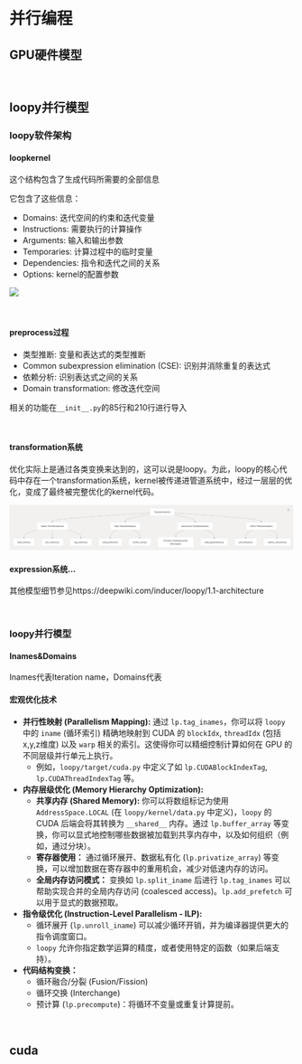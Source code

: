 # 并行编程

## GPU硬件模型



<br>

## loopy并行模型

### loopy软件架构

#### loopkernel

这个结构包含了生成代码所需要的全部信息

它包含了这些信息：

- Domains: 迭代空间的约束和迭代变量
- Instructions: 需要执行的计算操作
- Arguments: 输入和输出参数
- Temporaries: 计算过程中的临时变量
- Dependencies: 指令和迭代之间的关系
- Options: kernel的配置参数

![](/Users/wangjiajie/software/ClassNotebook/statics/loopkernel.png)

<br>

#### preprocess过程

- 类型推断: 变量和表达式的类型推断
- Common subexpression elimination (CSE): 识别并消除重复的表达式
- 依赖分析: 识别表达式之间的关系
- Domain transformation: 修改迭代空间

相关的功能在`__init__.py`的85行和210行进行导入

<br>

#### transformation系统

优化实际上是通过各类变换来达到的，这可以说是loopy。为此，loopy的核心代码中存在一个transformation系统，kernel被传递进管道系统中，经过一层层的优化，变成了最终被完整优化的kernel代码。

<img title="" src="../statics/transformation-sys.png" alt="" width="652">

<br>

#### expression系统...

其他模型细节参见https://deepwiki.com/inducer/loopy/1.1-architecture

<br>

### loopy并行模型

#### Inames&Domains

Inames代表Iteration name，Domains代表

#### 宏观优化技术

- **并行性映射 (Parallelism Mapping):** 通过 `lp.tag_inames`，你可以将 `loopy` 中的 `iname` (循环索引) 精确地映射到 CUDA 的 `blockIdx`, `threadIdx` (包括x,y,z维度) 以及 `warp` 相关的索引。这使得你可以精细控制计算如何在 GPU 的不同层级并行单元上执行。
  - 例如，`loopy/target/cuda.py` 中定义了如 `lp.CUDABlockIndexTag`, `lp.CUDAThreadIndexTag` 等。
- **内存层级优化 (Memory Hierarchy Optimization):**
  - **共享内存 (Shared Memory):** 你可以将数组标记为使用 `AddressSpace.LOCAL` (在 `loopy/kernel/data.py` 中定义)，`loopy` 的 CUDA 后端会将其转换为 `__shared__` 内存。通过 `lp.buffer_array` 等变换，你可以显式地控制哪些数据被加载到共享内存中，以及如何组织（例如，通过分块）。
  - **寄存器使用：** 通过循环展开、数据私有化 (`lp.privatize_array`) 等变换，可以增加数据在寄存器中的重用机会，减少对低速内存的访问。
  - **全局内存访问模式：** 变换如 `lp.split_iname` 后进行 `lp.tag_inames` 可以帮助实现合并的全局内存访问 (coalesced access)。`lp.add_prefetch` 可以用于显式的数据预取。
- **指令级优化 (Instruction-Level Parallelism - ILP):**
  - 循环展开 (`lp.unroll_iname`) 可以减少循环开销，并为编译器提供更大的指令调度窗口。
  - `loopy` 允许你指定数学运算的精度，或者使用特定的函数（如果后端支持）。
- **代码结构变换：**
  - 循环融合/分裂 (Fusion/Fission)
  - 循环交换 (Interchange)
  - 预计算 (`lp.precompute`)：将循环不变量或重复计算提前。

<br>

## cuda



